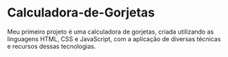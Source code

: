 # Calculadora-de-Gorjetas
 Meu primeiro projeto é uma calculadora de gorjetas, criada utilizando as linguagens HTML, CSS e JavaScript, com a aplicação de diversas técnicas e recursos dessas tecnologias.
